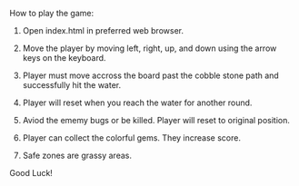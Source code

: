 How to play the game:

1. Open index.html in preferred web browser.

2. Move the player by moving left, right, up, and down using the arrow keys on the keyboard.

3. Player must move accross the board past the cobble stone path and successfully hit the water.

4. Player will reset when you reach the water for another round.

5. Aviod the ememy bugs or be killed. Player will reset to original position.

6. Player can collect the colorful gems. They increase score.

7. Safe zones are grassy areas.

Good Luck!